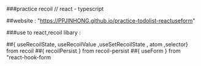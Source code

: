 ###practice recoil // react - typescript

##website : "https://PPJINHONG.github.io/practice-todolist-reactuseform"

###use to react,recoil libary :

##{ useRecoilState, useRecoilValue ,useSetRecoilState , atom ,selector} from recoil
##{ recoilPersist } from recoil-persist
##{ useForm } from "react-hook-form

